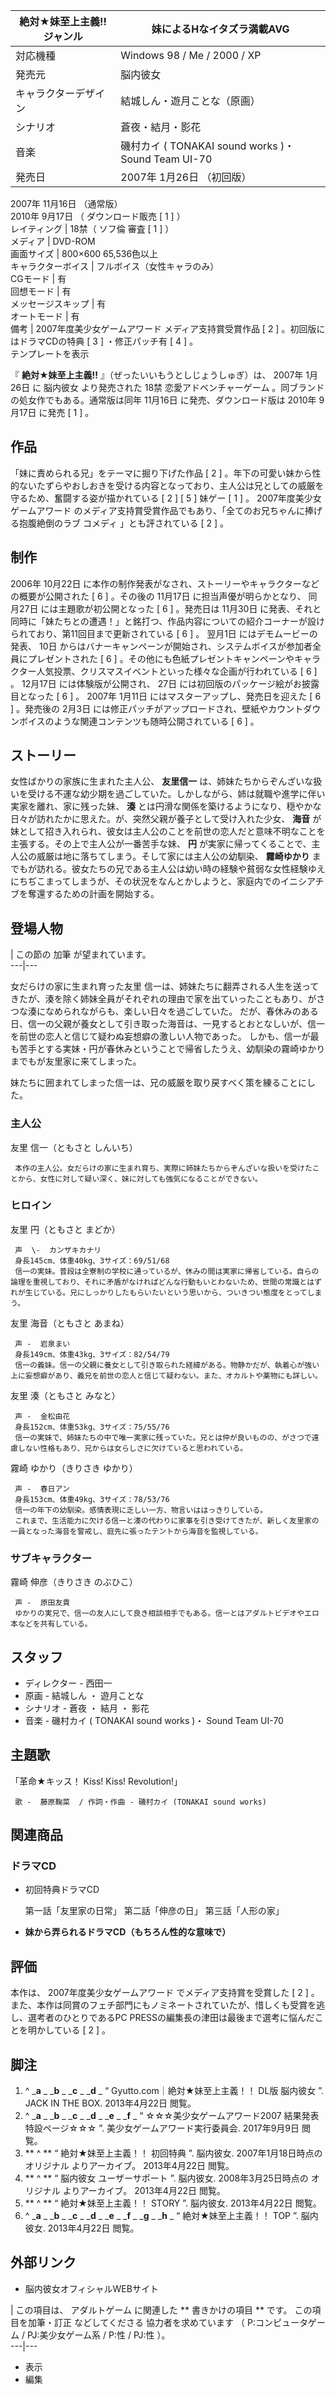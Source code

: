絶対★妹至上主義!!  ジャンル  |  妹によるHなイタズラ満載AVG   
---|---  
対応機種  |  Windows 98  /  Me  /  2000  /  XP   
発売元  |  脳内彼女   
キャラクターデザイン  |  結城しん・遊月ことな（原画）   
シナリオ  |  蒼夜・結月・影花   
音楽  |  磯村カイ (  TONAKAI sound works  )・  Sound Team UI-70   
発売日  |  2007年  1月26日  （初回版）   
2007年  11月16日  （通常版）  
2010年  9月17日  （  ダウンロード販売  [  1  ]  ）  
レイティング  |  18禁（  ソフ倫  審査  [  1  ]  ）   
メディア  |  DVD-ROM   
画面サイズ  |  800×600 65,536色以上   
キャラクターボイス  |  フルボイス（女性キャラのみ）   
CGモード  |  有   
回想モード  |  有   
メッセージスキップ  |  有   
オートモード  |  有   
備考  |  2007年度美少女ゲームアワード  メディア支持賞受賞作品  [  2  ]  。初回版にはドラマCDの特典  [  3  ]  ・修正パッチ有  [  4  ]  。   
テンプレートを表示  
  
『 **絶対★妹至上主義!!** 』（ぜったいいもうとしじょうしゅぎ）は、  2007年  1月26日  に  脳内彼女  より発売された  18禁
恋愛アドベンチャーゲーム  。同ブランドの処女作でもある。通常版は同年  11月16日  に発売、ダウンロード版は  2010年  9月17日  に発売
[  1  ]  。

##  作品



「妹に責められる兄」をテーマに掘り下げた作品  [  2  ]
。年下の可愛い妹から性的ないたずらやおしおきを受ける内容となっており、主人公は兄としての威厳を守るため、奮闘する姿が描かれている  [  2  ]  [
5  ]  妹ゲー  [  1  ]  。  2007年度美少女ゲームアワード  のメディア支持賞受賞作品でもあり、「全てのお兄ちゃんに捧げる抱腹絶倒のラブ
コメディ  」とも評されている  [  2  ]  。

##  制作



2006年  10月22日  に本作の制作発表がなされ、ストーリーやキャラクターなどの概要が公開された  [  6  ]  。その後の  11月17日
に担当声優が明らかとなり、  同月27日  には主題歌が初公開となった  [  6  ]  。発売日は  11月30日
に発表、それと同時に「妹たちとの遭遇！」と銘打つ、作品内容についての紹介コーナーが設けられており、第11回目まで更新されている  [  6  ]  。
翌月1日  にはデモムービーの発表、  10日  からはバナーキャンペーンが開始され、システムボイスが参加者全員にプレゼントされた  [  6  ]
。その他にも色紙プレゼントキャンペーンやキャラクター人気投票、クリスマスイベントといった様々な企画が行われている  [  6  ]  。  12月17日
には体験版が公開され、  27日  には初回版のパッケージ絵がお披露目となった  [  6  ]  。  2007年  1月11日
にはマスターアップし、発売日を迎えた  [  6  ]  。発売後の  2月3日
には修正パッチがアップロードされ、壁紙やカウントダウンボイスのような関連コンテンツも随時公開されている  [  6  ]  。

##  ストーリー



女性ばかりの家族に生まれた主人公、 **友里信一**
は、姉妹たちからぞんざいな扱いを受ける不運な幼少期を過ごしていた。しかしながら、姉は就職や進学に伴い実家を離れ、家に残った妹、 **湊**
とは円滑な関係を築けるようになり、穏やかな日々が訪れたかに思えた。が、突然父親が養子として受け入れた少女、 **海音**
が妹として招き入れられ、彼女は主人公のことを前世の恋人だと意味不明なことを主張する。その上で主人公が一番苦手な妹、 **円**
が実家に帰ってくることで、主人公の威厳は地に落ちてしまう。そして家には主人公の幼馴染、 **霧崎ゆかり**
までもが訪れる。彼女たちの兄である主人公は幼い時の経験や貧弱な女性経験ゆえにちぢこまってしまうが、その状況をなんとかしようと、家庭内でのイニシアチブを奪還するための計画を開始する。

##  登場人物



|  この節の  加筆  が望まれています。  
---|---  
  
女だらけの家に生まれ育った友里
信一は、姉妹たちに翻弄される人生を送ってきたが、湊を除く姉妹全員がそれぞれの理由で家を出ていったこともあり、がさつな湊になめられながらも、楽しい日々を過ごしていた。
だが、春休みのある日、信一の父親が養女として引き取った海音は、一見するとおとなしいが、信一を前世の恋人と信じて疑わぬ妄想癖の激しい人物であった。
しかも、信一が最も苦手とする実妹・円が春休みということで帰省したうえ、幼馴染の霧崎ゆかりまでもが友里家に来てしまった。

妹たちに囲まれてしまった信一は、兄の威厳を取り戻すべく策を練ることにした。

###  主人公



友里 信一（ともさと しんいち）

     本作の主人公。女だらけの家に生まれ育ち、実際に姉妹たちからぞんざいな扱いを受けたことから、女性に対して疑い深く、妹に対しても強気になることができない。 

###  ヒロイン



友里 円（ともさと まどか）

     声  \-  カンザキカナリ 
     身長145cm、体重40kg、3サイズ：69/51/68 
     信一の実妹。普段は全寮制の学校に通っているが、休みの間は実家に帰省している。自らの論理を重視しており、それに矛盾がなければどんな行動もいとわないため、世間の常識とはずれが生じている。兄にしっかりしたもらいたいという思いから、ついきつい態度をとってしまう。 
友里 海音（ともさと あまね）

     声 -  岩泉まい 
     身長149cm、体重43kg、3サイズ：82/54/79 
     信一の義妹。信一の父親に養女として引き取られた経緯がある。物静かだが、執着心が強い上に妄想癖があり、義兄を前世の恋人と信じて疑わない。また、オカルトや薬物にも詳しい。 
友里 湊（ともさと みなと）

     声 -  金松由花 
     身長152cm、体重53kg、3サイズ：75/55/76 
     信一の実妹で、姉妹たちの中で唯一実家に残っていた。兄とは仲が良いものの、がさつで遠慮しない性格もあり、兄からは女らしさに欠けていると思われている。 
霧崎 ゆかり（きりさき ゆかり）

     声 -  春日アン 
     身長153cm、体重49kg、3サイズ：78/53/76 
     信一の年下の幼馴染。感情表現に乏しい一方、物言いははっきりしている。 
     これまで、生活能力に欠ける信一と湊の代わりに家事を引き受けてきたが、新しく友里家の一員となった海音を警戒し、庭先に張ったテントから海音を監視している。 

###  サブキャラクター



霧崎 伸彦（きりさき のぶひこ）

     声 -  原田友貴 
     ゆかりの実兄で、信一の友人にして良き相談相手でもある。信一とはアダルトビデオやエロ本などを共有している。 

##  スタッフ



  * ディレクター - 西田一 
  * 原画 -  結城しん  ・  遊月ことな 
  * シナリオ -  蒼夜  ・  結月  ・  影花 
  * 音楽 -  磯村カイ  (  TONAKAI sound works  )・  Sound Team UI-70 

##  主題歌



「革命★キッス！ Kiss! Kiss! Revolution!」

     歌 -  藤原鞠菜  / 作詞・作曲 - 磯村カイ (TONAKAI sound works) 

##  関連商品



###  ドラマCD



  * 初回特典ドラマCD 

     第一話「友里家の日常」 
     第二話「伸彦の日」 
     第三話「人形の家」 
  * **妹から弄られるドラマCD（もちろん性的な意味で）**

##  評価



本作は、  2007年度美少女ゲームアワード  でメディア支持賞を受賞した  [  2  ]  。
また、本作は同賞のフェチ部門にもノミネートされていたが、惜しくも受賞を逃し、選考者のひとりであるPC
PRESSの編集長の津田は最後まで選考に悩んだことを明かしている  [  2  ]  。

##  脚注



  1. ^  _**a** _ _**b** _ _**c** _ _**d** _ “  Gyutto.com｜絶対★妹至上主義！！ DL版 脳内彼女  ”. JACK IN THE BOX.  2013年4月22日  閲覧。 
  2. ^  _**a** _ _**b** _ _**c** _ _**d** _ _**e** _ _**f** _ “  ☆☆☆美少女ゲームアワード2007 結果発表特設ページ☆☆☆  ”. 美少女ゲームアワード実行委員会.  2017年9月9日  閲覧。 
  3. ** ^  ** “  絶対★妹至上主義！！ 初回特典  ”. 脳内彼女. 2007年1月18日時点の  オリジナル  よりアーカイブ。  2013年4月22日  閲覧。 
  4. ** ^  ** “  脳内彼女 ユーザーサポート  ”. 脳内彼女. 2008年3月25日時点の  オリジナル  よりアーカイブ。  2013年4月22日  閲覧。 
  5. ** ^  ** “  絶対★妹至上主義！！ STORY  ”. 脳内彼女.  2013年4月22日  閲覧。 
  6. ^  _**a** _ _**b** _ _**c** _ _**d** _ _**e** _ _**f** _ _**g** _ _**h** _ “  絶対★妹至上主義！！ TOP  ”. 脳内彼女.  2013年4月22日  閲覧。 

##  外部リンク



  * 脳内彼女オフィシャルWEBサイト 

|  この項目は、  アダルトゲーム  に関連した ** 書きかけの項目  ** です。  この項目を加筆・訂正  などしてくださる  協力者を求めています
（  P:コンピュータゲーム  /  PJ:美少女ゲーム系  /  P:性  /  PJ:性  ）。  
---|---  
  
  * 表示 
  * 編集 

